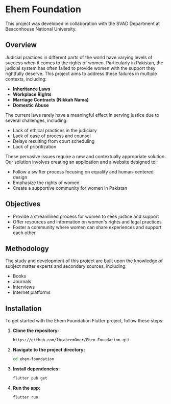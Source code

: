 # Ehem Foundation

This project was developed in collaboration with the SVAD Department at Beaconhouse National University.

## Overview

Judicial practices in different parts of the world have varying levels of success when it comes to the rights of women. Particularly in Pakistan, the judicial system has often failed to provide women with the support they rightfully deserve. This project aims to address these failures in multiple contexts, including:

- **Inheritance Laws**
- **Workplace Rights**
- **Marriage Contracts (Nikkah Nama)**
- **Domestic Abuse**

The current laws rarely have a meaningful effect in serving justice due to several challenges, including:

- Lack of ethical practices in the judiciary
- Lack of ease of process and counsel
- Delays resulting from court scheduling
- Lack of prioritization

These pervasive issues require a new and contextually appropriate solution. Our solution involves creating an application and a website designed to:

- Follow a swifter process focusing on equality and human-centered design
- Emphasize the rights of women
- Create a supportive community for women in Pakistan

## Objectives

- Provide a streamlined process for women to seek justice and support
- Offer resources and information on women's rights and legal practices
- Foster a community where women can share experiences and support each other

## Methodology

The study and development of this project are built upon the knowledge of subject matter experts and secondary sources, including:

- Books
- Journals
- Interviews
- Internet platforms

## Installation

To get started with the Ehem Foundation Flutter project, follow these steps:

1. **Clone the repository:**
    ```bash
    https://github.com/IbraheemOmer/Ehem-Foundation.git
    ```
2. **Navigate to the project directory:**
    ```bash
    cd ehem-foundation
    ```
3. **Install dependencies:**
    ```bash
    flutter pub get
    ```
4. **Run the app:**
    ```bash
    flutter run
    ```
